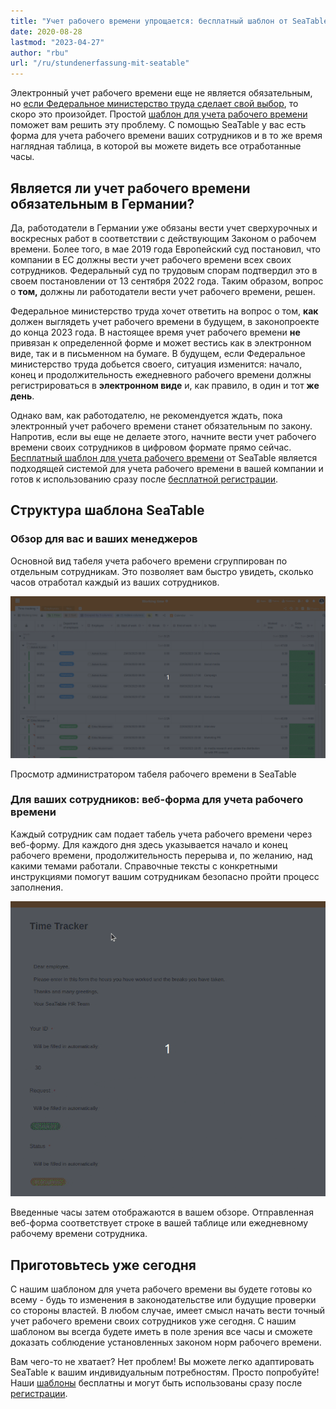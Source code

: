 ```yaml
---
title: "Учет рабочего времени упрощается: бесплатный шаблон от SeaTable - SeaTable"
date: 2020-08-28
lastmod: "2023-04-27"
author: "rbu"
url: "/ru/stundenerfassung-mit-seatable"
---
```


Электронный учет рабочего времени еще не является обязательным, но [если Федеральное министерство труда сделает свой выбор](https://www.tagesschau.de/wirtschaft/unternehmen/arbeitszeit-erfassung-heil-101.html), то скоро это произойдет. Простой [шаблон для учета рабочего времени](https://seatable.io/ru/arbeitszeiterfassung/) поможет вам решить эту проблему. С помощью SeaTable у вас есть форма для учета рабочего времени ваших сотрудников и в то же время наглядная таблица, в которой вы можете видеть все отработанные часы.

## Является ли учет рабочего времени обязательным в Германии?

Да, работодатели в Германии уже обязаны вести учет сверхурочных и воскресных работ в соответствии с действующим Законом о рабочем времени. Более того, в мае 2019 года Европейский суд постановил, что компании в ЕС должны вести учет рабочего времени всех своих сотрудников. Федеральный суд по трудовым спорам подтвердил это в своем постановлении от 13 сентября 2022 года. Таким образом, вопрос о **том,** должны ли работодатели вести учет рабочего времени, решен.

Федеральное министерство труда хочет ответить на вопрос о том, **как** должен выглядеть учет рабочего времени в будущем, в законопроекте до конца 2023 года. В настоящее время учет рабочего времени **не** привязан к определенной форме и может вестись как в электронном виде, так и в письменном на бумаге. В будущем, если Федеральное министерство труда добьется своего, ситуация изменится: начало, конец и продолжительность ежедневного рабочего времени должны регистрироваться в **электронном виде** и, как правило, в один и тот **же день**.

Однако вам, как работодателю, не рекомендуется ждать, пока электронный учет рабочего времени станет обязательным по закону. Напротив, если вы еще не делаете этого, начните вести учет рабочего времени своих сотрудников в цифровом формате прямо сейчас. [Бесплатный шаблон для учета рабочего времени](https://seatable.io/ru/vorlage/fyp0x2y-s-ut3m-wcbpzbq/) от SeaTable является подходящей системой для учета рабочего времени в вашей компании и готов к использованию сразу после [бесплатной регистрации](https://seatable.io/ru/registrierung/).

## Структура шаблона SeaTable

### Обзор для вас и ваших менеджеров

Основной вид табеля учета рабочего времени сгруппирован по отдельным сотрудникам. Это позволяет вам быстро увидеть, сколько часов отработал каждый из ваших сотрудников.

![Вид администратора для учета рабочего времени](images/Working-Time-Admin-View.gif)

Просмотр администратором табеля рабочего времени в SeaTable

### Для ваших сотрудников: веб-форма для учета рабочего времени

Каждый сотрудник сам подает табель учета рабочего времени через веб-форму. Для каждого дня здесь указывается начало и конец рабочего времени, продолжительность перерыва и, по желанию, над какими темами работали. Справочные тексты с конкретными инструкциями помогут вашим сотрудникам безопасно пройти процесс заполнения.

![Учет рабочего времени через веб-форму в приложении для сотрудников](images/Arbeitszeiterfassung.gif)

Введенные часы затем отображаются в вашем обзоре. Отправленная веб-форма соответствует строке в вашей таблице или ежедневному рабочему времени сотрудника.

## Приготовьтесь уже сегодня

С нашим шаблоном для учета рабочего времени вы будете готовы ко всему - будь то изменения в законодательстве или будущие проверки со стороны властей. В любом случае, имеет смысл начать вести точный учет рабочего времени своих сотрудников уже сегодня. С нашим шаблоном вы всегда будете иметь в поле зрения все часы и сможете доказать соблюдение установленных законом норм рабочего времени.

Вам чего-то не хватает? Нет проблем! Вы можете легко адаптировать SeaTable к вашим индивидуальным потребностям. Просто попробуйте! Наши [шаблоны](https://seatable.io/ru/vorlagen/) бесплатны и могут быть использованы сразу после [регистрации](https://seatable.io/ru/registrierung/).
